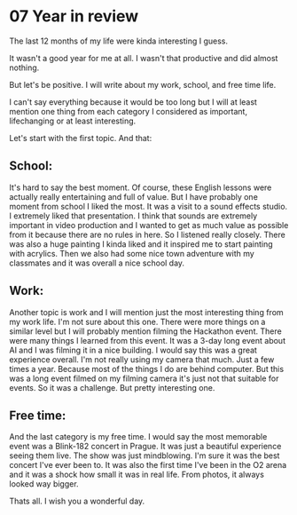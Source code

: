 # **07 Year in review**

The last 12 months of my life were kinda interesting I guess.

It wasn't a good year for me at all. I wasn't that productive and did almost nothing.

But let's be positive. I will write about my work, school, and free time life.

I can't say everything because it would be too long but I will at least mention one thing from each category I considered as important, lifechanging or at least interesting.

Let's start with the first topic. And that:

## **School:**

It's hard to say the best moment. Of course, these English lessons were actually really entertaining and full of value. But I have probably one moment from school I liked the most. It was a visit to a sound effects studio. I extremely liked that presentation. I think that sounds are extremely important in video production and I wanted to get as much value as possible from it because there are no rules in here. So I listened really closely. There was also a huge painting I kinda liked and it inspired me to start painting with acrylics. Then we also had some nice town adventure with my classmates and it was overall a nice school day.

## **Work:**

Another topic is work and I will mention just the most interesting thing from my work life. I'm not sure about this one. There were more things on a similar level but I will probably mention filming the Hackathon event. There were many things I learned from this event. It was a 3-day long event about AI and I was filming it in a nice building. I would say this was a great experience overall. I'm not really using my camera that much. Just a few times a year. Because most of the things I do are behind computer. But this was a long event filmed on my filming camera it's just not that suitable for events. So it was a challenge. But pretty interesting one.

## **Free time:**

And the last category is my free time. I would say the most memorable event was a Blink-182 concert in Prague. It was just a beautiful experience seeing them live. The show was just mindblowing. I'm sure it was the best concert I've ever been to. It was also the first time I've been in the O2 arena and it was a shock how small it was in real life. From photos, it always looked way bigger.

Thats all. I wish you a wonderful day.

